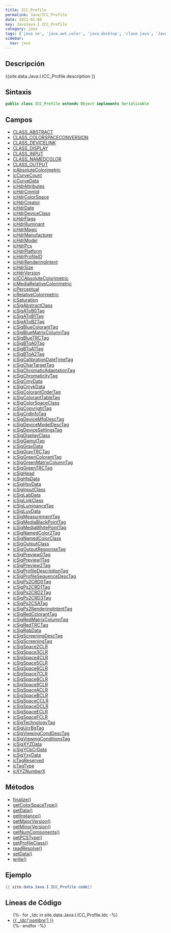 ```yaml
---
title: ICC_Profile
permalink: Java/ICC_Profile
date: 2021-01-04
key: JavaJava.I.ICC_Profile
category: java
tags: ['java se', 'java.awt.color', 'java.desktop', 'clase java', 'Java 1.0']
sidebar: 
  nav: java
---
```


## Descripción
{{site.data.Java.I.ICC_Profile.description }}

## Sintaxis
~~~java
public class ICC_Profile extends Object implements Serializable
~~~

## Campos
* [CLASS_ABSTRACT](/Java/ICC_Profile/CLASS_ABSTRACT)
* [CLASS_COLORSPACECONVERSION](/Java/ICC_Profile/CLASS_COLORSPACECONVERSION)
* [CLASS_DEVICELINK](/Java/ICC_Profile/CLASS_DEVICELINK)
* [CLASS_DISPLAY](/Java/ICC_Profile/CLASS_DISPLAY)
* [CLASS_INPUT](/Java/ICC_Profile/CLASS_INPUT)
* [CLASS_NAMEDCOLOR](/Java/ICC_Profile/CLASS_NAMEDCOLOR)
* [CLASS_OUTPUT](/Java/ICC_Profile/CLASS_OUTPUT)
* [icAbsoluteColorimetric](/Java/ICC_Profile/icAbsoluteColorimetric)
* [icCurveCount](/Java/ICC_Profile/icCurveCount)
* [icCurveData](/Java/ICC_Profile/icCurveData)
* [icHdrAttributes](/Java/ICC_Profile/icHdrAttributes)
* [icHdrCmmId](/Java/ICC_Profile/icHdrCmmId)
* [icHdrColorSpace](/Java/ICC_Profile/icHdrColorSpace)
* [icHdrCreator](/Java/ICC_Profile/icHdrCreator)
* [icHdrDate](/Java/ICC_Profile/icHdrDate)
* [icHdrDeviceClass](/Java/ICC_Profile/icHdrDeviceClass)
* [icHdrFlags](/Java/ICC_Profile/icHdrFlags)
* [icHdrIlluminant](/Java/ICC_Profile/icHdrIlluminant)
* [icHdrMagic](/Java/ICC_Profile/icHdrMagic)
* [icHdrManufacturer](/Java/ICC_Profile/icHdrManufacturer)
* [icHdrModel](/Java/ICC_Profile/icHdrModel)
* [icHdrPcs](/Java/ICC_Profile/icHdrPcs)
* [icHdrPlatform](/Java/ICC_Profile/icHdrPlatform)
* [icHdrProfileID](/Java/ICC_Profile/icHdrProfileID)
* [icHdrRenderingIntent](/Java/ICC_Profile/icHdrRenderingIntent)
* [icHdrSize](/Java/ICC_Profile/icHdrSize)
* [icHdrVersion](/Java/ICC_Profile/icHdrVersion)
* [icICCAbsoluteColorimetric](/Java/ICC_Profile/icICCAbsoluteColorimetric)
* [icMediaRelativeColorimetric](/Java/ICC_Profile/icMediaRelativeColorimetric)
* [icPerceptual](/Java/ICC_Profile/icPerceptual)
* [icRelativeColorimetric](/Java/ICC_Profile/icRelativeColorimetric)
* [icSaturation](/Java/ICC_Profile/icSaturation)
* [icSigAbstractClass](/Java/ICC_Profile/icSigAbstractClass)
* [icSigAToB0Tag](/Java/ICC_Profile/icSigAToB0Tag)
* [icSigAToB1Tag](/Java/ICC_Profile/icSigAToB1Tag)
* [icSigAToB2Tag](/Java/ICC_Profile/icSigAToB2Tag)
* [icSigBlueColorantTag](/Java/ICC_Profile/icSigBlueColorantTag)
* [icSigBlueMatrixColumnTag](/Java/ICC_Profile/icSigBlueMatrixColumnTag)
* [icSigBlueTRCTag](/Java/ICC_Profile/icSigBlueTRCTag)
* [icSigBToA0Tag](/Java/ICC_Profile/icSigBToA0Tag)
* [icSigBToA1Tag](/Java/ICC_Profile/icSigBToA1Tag)
* [icSigBToA2Tag](/Java/ICC_Profile/icSigBToA2Tag)
* [icSigCalibrationDateTimeTag](/Java/ICC_Profile/icSigCalibrationDateTimeTag)
* [icSigCharTargetTag](/Java/ICC_Profile/icSigCharTargetTag)
* [icSigChromaticAdaptationTag](/Java/ICC_Profile/icSigChromaticAdaptationTag)
* [icSigChromaticityTag](/Java/ICC_Profile/icSigChromaticityTag)
* [icSigCmyData](/Java/ICC_Profile/icSigCmyData)
* [icSigCmykData](/Java/ICC_Profile/icSigCmykData)
* [icSigColorantOrderTag](/Java/ICC_Profile/icSigColorantOrderTag)
* [icSigColorantTableTag](/Java/ICC_Profile/icSigColorantTableTag)
* [icSigColorSpaceClass](/Java/ICC_Profile/icSigColorSpaceClass)
* [icSigCopyrightTag](/Java/ICC_Profile/icSigCopyrightTag)
* [icSigCrdInfoTag](/Java/ICC_Profile/icSigCrdInfoTag)
* [icSigDeviceMfgDescTag](/Java/ICC_Profile/icSigDeviceMfgDescTag)
* [icSigDeviceModelDescTag](/Java/ICC_Profile/icSigDeviceModelDescTag)
* [icSigDeviceSettingsTag](/Java/ICC_Profile/icSigDeviceSettingsTag)
* [icSigDisplayClass](/Java/ICC_Profile/icSigDisplayClass)
* [icSigGamutTag](/Java/ICC_Profile/icSigGamutTag)
* [icSigGrayData](/Java/ICC_Profile/icSigGrayData)
* [icSigGrayTRCTag](/Java/ICC_Profile/icSigGrayTRCTag)
* [icSigGreenColorantTag](/Java/ICC_Profile/icSigGreenColorantTag)
* [icSigGreenMatrixColumnTag](/Java/ICC_Profile/icSigGreenMatrixColumnTag)
* [icSigGreenTRCTag](/Java/ICC_Profile/icSigGreenTRCTag)
* [icSigHead](/Java/ICC_Profile/icSigHead)
* [icSigHlsData](/Java/ICC_Profile/icSigHlsData)
* [icSigHsvData](/Java/ICC_Profile/icSigHsvData)
* [icSigInputClass](/Java/ICC_Profile/icSigInputClass)
* [icSigLabData](/Java/ICC_Profile/icSigLabData)
* [icSigLinkClass](/Java/ICC_Profile/icSigLinkClass)
* [icSigLuminanceTag](/Java/ICC_Profile/icSigLuminanceTag)
* [icSigLuvData](/Java/ICC_Profile/icSigLuvData)
* [icSigMeasurementTag](/Java/ICC_Profile/icSigMeasurementTag)
* [icSigMediaBlackPointTag](/Java/ICC_Profile/icSigMediaBlackPointTag)
* [icSigMediaWhitePointTag](/Java/ICC_Profile/icSigMediaWhitePointTag)
* [icSigNamedColor2Tag](/Java/ICC_Profile/icSigNamedColor2Tag)
* [icSigNamedColorClass](/Java/ICC_Profile/icSigNamedColorClass)
* [icSigOutputClass](/Java/ICC_Profile/icSigOutputClass)
* [icSigOutputResponseTag](/Java/ICC_Profile/icSigOutputResponseTag)
* [icSigPreview0Tag](/Java/ICC_Profile/icSigPreview0Tag)
* [icSigPreview1Tag](/Java/ICC_Profile/icSigPreview1Tag)
* [icSigPreview2Tag](/Java/ICC_Profile/icSigPreview2Tag)
* [icSigProfileDescriptionTag](/Java/ICC_Profile/icSigProfileDescriptionTag)
* [icSigProfileSequenceDescTag](/Java/ICC_Profile/icSigProfileSequenceDescTag)
* [icSigPs2CRD0Tag](/Java/ICC_Profile/icSigPs2CRD0Tag)
* [icSigPs2CRD1Tag](/Java/ICC_Profile/icSigPs2CRD1Tag)
* [icSigPs2CRD2Tag](/Java/ICC_Profile/icSigPs2CRD2Tag)
* [icSigPs2CRD3Tag](/Java/ICC_Profile/icSigPs2CRD3Tag)
* [icSigPs2CSATag](/Java/ICC_Profile/icSigPs2CSATag)
* [icSigPs2RenderingIntentTag](/Java/ICC_Profile/icSigPs2RenderingIntentTag)
* [icSigRedColorantTag](/Java/ICC_Profile/icSigRedColorantTag)
* [icSigRedMatrixColumnTag](/Java/ICC_Profile/icSigRedMatrixColumnTag)
* [icSigRedTRCTag](/Java/ICC_Profile/icSigRedTRCTag)
* [icSigRgbData](/Java/ICC_Profile/icSigRgbData)
* [icSigScreeningDescTag](/Java/ICC_Profile/icSigScreeningDescTag)
* [icSigScreeningTag](/Java/ICC_Profile/icSigScreeningTag)
* [icSigSpace2CLR](/Java/ICC_Profile/icSigSpace2CLR)
* [icSigSpace3CLR](/Java/ICC_Profile/icSigSpace3CLR)
* [icSigSpace4CLR](/Java/ICC_Profile/icSigSpace4CLR)
* [icSigSpace5CLR](/Java/ICC_Profile/icSigSpace5CLR)
* [icSigSpace6CLR](/Java/ICC_Profile/icSigSpace6CLR)
* [icSigSpace7CLR](/Java/ICC_Profile/icSigSpace7CLR)
* [icSigSpace8CLR](/Java/ICC_Profile/icSigSpace8CLR)
* [icSigSpace9CLR](/Java/ICC_Profile/icSigSpace9CLR)
* [icSigSpaceACLR](/Java/ICC_Profile/icSigSpaceACLR)
* [icSigSpaceBCLR](/Java/ICC_Profile/icSigSpaceBCLR)
* [icSigSpaceCCLR](/Java/ICC_Profile/icSigSpaceCCLR)
* [icSigSpaceDCLR](/Java/ICC_Profile/icSigSpaceDCLR)
* [icSigSpaceECLR](/Java/ICC_Profile/icSigSpaceECLR)
* [icSigSpaceFCLR](/Java/ICC_Profile/icSigSpaceFCLR)
* [icSigTechnologyTag](/Java/ICC_Profile/icSigTechnologyTag)
* [icSigUcrBgTag](/Java/ICC_Profile/icSigUcrBgTag)
* [icSigViewingCondDescTag](/Java/ICC_Profile/icSigViewingCondDescTag)
* [icSigViewingConditionsTag](/Java/ICC_Profile/icSigViewingConditionsTag)
* [icSigXYZData](/Java/ICC_Profile/icSigXYZData)
* [icSigYCbCrData](/Java/ICC_Profile/icSigYCbCrData)
* [icSigYxyData](/Java/ICC_Profile/icSigYxyData)
* [icTagReserved](/Java/ICC_Profile/icTagReserved)
* [icTagType](/Java/ICC_Profile/icTagType)
* [icXYZNumberX](/Java/ICC_Profile/icXYZNumberX)

## Métodos
* [finalize()](/Java/ICC_Profile/finalize)
* [getColorSpaceType()](/Java/ICC_Profile/getColorSpaceType)
* [getData()](/Java/ICC_Profile/getData)
* [getInstance()](/Java/ICC_Profile/getInstance)
* [getMajorVersion()](/Java/ICC_Profile/getMajorVersion)
* [getMinorVersion()](/Java/ICC_Profile/getMinorVersion)
* [getNumComponents()](/Java/ICC_Profile/getNumComponents)
* [getPCSType()](/Java/ICC_Profile/getPCSType)
* [getProfileClass()](/Java/ICC_Profile/getProfileClass)
* [readResolve()](/Java/ICC_Profile/readResolve)
* [setData()](/Java/ICC_Profile/setData)
* [write()](/Java/ICC_Profile/write)

## Ejemplo
~~~java
{{ site.data.Java.I.ICC_Profile.code}}
~~~

## Líneas de Código
<ul>
{%- for _ldc in site.data.Java.I.ICC_Profile.ldc -%}
   <li>
       <a href="{{_ldc['url'] }}">{{ _ldc['nombre'] }}</a>
   </li>
{%- endfor -%}
</ul>
